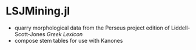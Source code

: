 # LSJMining.jl

- quarry morphological data from the Perseus project edition of Liddell-Scott-Jones *Greek Lexicon*
- compose stem tables for use with Kanones